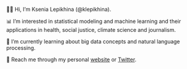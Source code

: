 👋🏻  Hi, I’m Ksenia Lepikhina (@klepikhina).

📊  I’m interested in statistical modeling and machine learning and their applications in health, social justice, climate science and journalism.

🌱  I’m currently learning about big data concepts and natural language processing.

💌  Reach me through my personal <a href="https://klepikhina.github.io/" target="_blank">website</a> or <a href="https://twitter.com/ksenialepikhina" target="_blank">Twitter</a>.
